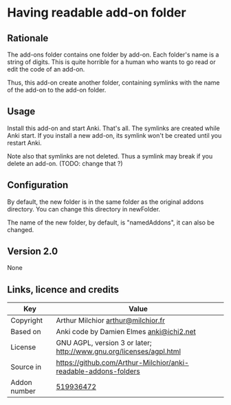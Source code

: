 # Having readable add-on folder
## Rationale
The add-ons folder contains one folder by add-on. Each folder's name
is a string of digits. This is quite horrible for a human who wants to
go read or edit the code of an add-on.

Thus, this add-on create another folder, containing symlinks with the
name of the add-on to the add-on folder.

## Usage
Install this add-on and start Anki. That's all. The symlinks are
created while Anki start. If you install a new add-on, its symlink
won't be created until you restart Anki.

Note also that symlinks are not deleted. Thus a symlink may break if
you delete an add-on. (TODO: change that ?)

## Configuration
By default, the new folder is in the same folder as the original
addons directory. You can change this directory in newFolder.

The name of the new folder, by default, is "namedAddons", it can also
be changed.

## Version 2.0
None

## Links, licence and credits

Key         |Value
------------|-------------------------------------------------------------------
Copyright   | Arthur Milchior <arthur@milchior.fr>
Based on    | Anki code by Damien Elmes <anki@ichi2.net>
License     | GNU AGPL, version 3 or later; http://www.gnu.org/licenses/agpl.html
Source in   | https://github.com/Arthur-Milchior/anki-readable-addons-folders
Addon number| [519936472](https://ankiweb.net/shared/info/519936472)
